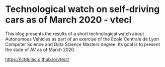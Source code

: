 # Technological watch on self-driving cars as of March 2020 - vtecl

This blog presents the results of a short technological watch about Autonomous Vehicles as part of an exercise of the École Centrale de Lyon Computer Science and Data Science Masters degree. Its goal is to present the state of AV as of March 2020.

https://lctdulac.github.io/vtecl/
